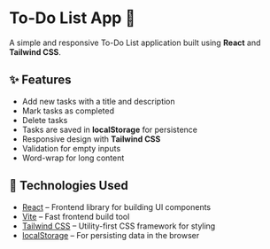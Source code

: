 # To-Do List App 📝

A simple and responsive To-Do List application built using **React** and **Tailwind CSS**.

## ✨ Features

- Add new tasks with a title and description
- Mark tasks as completed
- Delete tasks
- Tasks are saved in **localStorage** for persistence
- Responsive design with **Tailwind CSS**
- Validation for empty inputs
- Word-wrap for long content

## 🚀 Technologies Used

- [React](https://reactjs.org/) – Frontend library for building UI components
- [Vite](https://vitejs.dev/) – Fast frontend build tool
- [Tailwind CSS](https://tailwindcss.com/) – Utility-first CSS framework for styling
- [localStorage](https://developer.mozilla.org/en-US/docs/Web/API/Window/localStorage) – For persisting data in the browser

